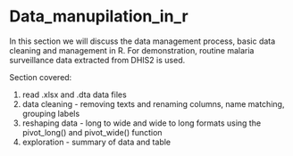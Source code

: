 # Data_manupilation_in_r
In this section we will discuss the data management process, basic data cleaning and management in R. For demonstration,  routine malaria surveillance data extracted from DHIS2 is used.

Section covered:
1) read .xlsx and .dta data files
2) data cleaning - removing texts and renaming columns, name matching, grouping labels
3) reshaping data - long to wide and wide to long formats using the pivot_long() and pivot_wide() function
4) exploration - summary of data and table
